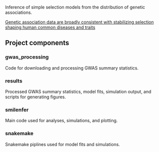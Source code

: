 Inference of simple selection models from the distribution of genetic associations.

[Genetic association data are broadly consistent with stabilizing selection shaping human common diseases and traits](https://doi.org/10.1101/2024.06.19.599789)
## Project components
### gwas_processing
Code for downloading and processing GWAS summary statistics.
### results
Processed GWAS summary statistics, model fits, simulation output, and scripts for generating figures.
### smilenfer
Main code used for analyses, simulations, and plotting.
### snakemake
Snakemake piplines used for model fits and simulations.
